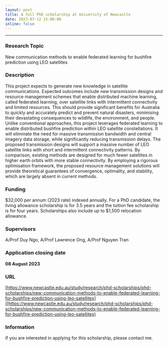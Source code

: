 ```yaml
---
layout: post
title: A full PhD scholarship at University of Newcastle
date: 2023-07-12 15:00:00
inline: false
---
```

***

### Research Topic

New communication methods to enable federated learning for bushfire prediction using LEO satellites

### Description

This project expects to generate new knowledge in satellite communications. Expected outcomes include new transmission designs and resource management schemes that enable distributed machine learning, called federated learning, over satellite links with intermittent connectivity and limited resources. This should provide significant benefits for Australia to quickly and accurately predict and prevent natural disasters, minimising their devastating consequences to wildlife, the environment, and people. Unlike conventional approaches, this project leverages federated learning to enable distributed bushfire prediction within LEO satellite constellations. It will eliminate the need for massive transmission bandwidth and central imagery data storage, while significantly reducing transmission delays. The proposed transmission designs will support a massive number of LEO satellite links with short and intermittent connectivity patterns. By comparison, existing methods are designed for much fewer satellites in higher earth orbits with more stable connectivity. By employing a rigorous optimisation framework, the proposed resource management solutions will provide theoretical guarantees of convergence, optimality, and stability, which are largely absent in current methods.

### Funding

$32,000 per annum (2023 rate) indexed annually. For a PhD candidate, the living allowance scholarship is for 3.5 years and the tuition fee scholarship is for four years. Scholarships also include up to $1,500 relocation allowance.

### Supervisors

A/Prof Duy Ngo, A/Prof Lawrence Ong, A/Prof Nguyen Tran

### Application closing date

**08 August 2023**

### URL

[https://www.newcastle.edu.au/study/research/phd-scholarships/phd-scholarships/new-communication-methods-to-enable-federated-learning-for-bushfire-prediction-using-leo-satellites]([https://www.newcastle.edu.au/study/research/phd-scholarships/phd-scholarships/new-communication-methods-to-enable-federated-learning-for-bushfire-prediction-using-leo-satellites)

### Information

If you are interested in applying for this scholarship, please contact me.